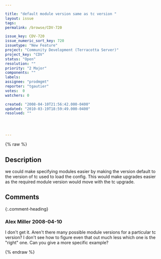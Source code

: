 ```yaml
---

title: "default module version same as tc version "
layout: issue
tags: 
permalink: /browse/CDV-720

issue_key: CDV-720
issue_numeric_sort_key: 720
issuetype: "New Feature"
project: "Community Development (Terracotta Server)"
project_key: "CDV"
status: "Open"
resolution: ""
priority: "2 Major"
components: ""
labels: 
assignee: "prodmgmt"
reporter: "tgautier"
votes:  0
watchers: 0

created: "2008-04-10T21:56:42.000-0400"
updated: "2010-03-19T18:59:49.000-0400"
resolved: ""




---
```


{% raw %}

## Description

<div markdown="1" class="description">

we could make specifying modules easier by making the version default to the version of tc used to load the config. This would make upgrades easier as the required module version would move with the tc upgrade. 

</div>

## Comments


{:.comment-heading}
### **Alex Miller** <span class="date">2008-04-10</span>

<div markdown="1" class="comment">

I don't get it.  Aren't there many possible module versions for a particular tc version?  I don't see how to figure even that out much less which one is the "right" one.  Can you give a more specific example?

</div>



{% endraw %}
